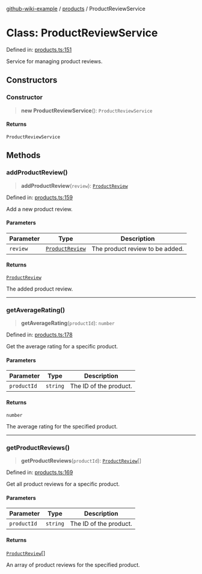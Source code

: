 [github-wiki-example](../wiki/Home) / [products](../wiki/products) / ProductReviewService

# Class: ProductReviewService

Defined in: [products.ts:151](https://github.com/typedoc2md/dummy-typescript-api/blob/main/src/products.ts#L151)

Service for managing product reviews.

## Constructors

### Constructor

> **new ProductReviewService**(): `ProductReviewService`

#### Returns

`ProductReviewService`

## Methods

### addProductReview()

> **addProductReview**(`review`): [`ProductReview`](../wiki/products.Interface.ProductReview)

Defined in: [products.ts:159](https://github.com/typedoc2md/dummy-typescript-api/blob/main/src/products.ts#L159)

Add a new product review.

#### Parameters

| Parameter | Type | Description |
| ------ | ------ | ------ |
| `review` | [`ProductReview`](../wiki/products.Interface.ProductReview) | The product review to be added. |

#### Returns

[`ProductReview`](../wiki/products.Interface.ProductReview)

The added product review.

***

### getAverageRating()

> **getAverageRating**(`productId`): `number`

Defined in: [products.ts:178](https://github.com/typedoc2md/dummy-typescript-api/blob/main/src/products.ts#L178)

Get the average rating for a specific product.

#### Parameters

| Parameter | Type | Description |
| ------ | ------ | ------ |
| `productId` | `string` | The ID of the product. |

#### Returns

`number`

The average rating for the specified product.

***

### getProductReviews()

> **getProductReviews**(`productId`): [`ProductReview`](../wiki/products.Interface.ProductReview)[]

Defined in: [products.ts:169](https://github.com/typedoc2md/dummy-typescript-api/blob/main/src/products.ts#L169)

Get all product reviews for a specific product.

#### Parameters

| Parameter | Type | Description |
| ------ | ------ | ------ |
| `productId` | `string` | The ID of the product. |

#### Returns

[`ProductReview`](../wiki/products.Interface.ProductReview)[]

An array of product reviews for the specified product.
